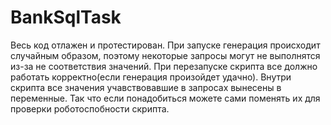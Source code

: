 # BankSqlTask
Весь код отлажен и протестирован. При запуске генерация происходит случайным образом, поэтому некоторые запросы могут не выполнятся из-за не соответствия значений.
При перезапуске скрипта все должно работать корректно(если генерация произойдет удачно). Внутри скрипта все значения учавствовавшие в запросах вынесены в переменные.
Так что если понадобиться можете сами поменять их для проверки роботоспобности скрипта.
